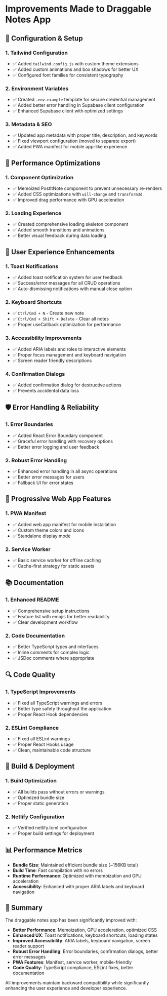 # Improvements Made to Draggable Notes App

## 🔧 Configuration & Setup

### 1. **Tailwind Configuration**
- ✅ Added `tailwind.config.js` with custom theme extensions
- ✅ Added custom animations and box shadows for better UX
- ✅ Configured font families for consistent typography

### 2. **Environment Variables**
- ✅ Created `.env.example` template for secure credential management
- ✅ Added better error handling in Supabase client configuration
- ✅ Enhanced Supabase client with optimized settings

### 3. **Metadata & SEO**
- ✅ Updated app metadata with proper title, description, and keywords
- ✅ Fixed viewport configuration (moved to separate export)
- ✅ Added PWA manifest for mobile app-like experience

## 🚀 Performance Optimizations

### 1. **Component Optimization**
- ✅ Memoized PostItNote component to prevent unnecessary re-renders
- ✅ Added CSS optimizations with `will-change` and `transform3d`
- ✅ Improved drag performance with GPU acceleration

### 2. **Loading Experience**
- ✅ Created comprehensive loading skeleton component
- ✅ Added smooth transitions and animations
- ✅ Better visual feedback during data loading

## 🎨 User Experience Enhancements

### 1. **Toast Notifications**
- ✅ Added toast notification system for user feedback
- ✅ Success/error messages for all CRUD operations
- ✅ Auto-dismissing notifications with manual close option

### 2. **Keyboard Shortcuts**
- ✅ `Ctrl/Cmd + N` - Create new note
- ✅ `Ctrl/Cmd + Shift + Delete` - Clear all notes
- ✅ Proper useCallback optimization for performance

### 3. **Accessibility Improvements**
- ✅ Added ARIA labels and roles to interactive elements
- ✅ Proper focus management and keyboard navigation
- ✅ Screen reader friendly descriptions

### 4. **Confirmation Dialogs**
- ✅ Added confirmation dialog for destructive actions
- ✅ Prevents accidental data loss

## 🛡️ Error Handling & Reliability

### 1. **Error Boundaries**
- ✅ Added React Error Boundary component
- ✅ Graceful error handling with recovery options
- ✅ Better error logging and user feedback

### 2. **Robust Error Handling**
- ✅ Enhanced error handling in all async operations
- ✅ Better error messages for users
- ✅ Fallback UI for error states

## 📱 Progressive Web App Features

### 1. **PWA Manifest**
- ✅ Added web app manifest for mobile installation
- ✅ Custom theme colors and icons
- ✅ Standalone display mode

### 2. **Service Worker**
- ✅ Basic service worker for offline caching
- ✅ Cache-first strategy for static assets

## 📚 Documentation

### 1. **Enhanced README**
- ✅ Comprehensive setup instructions
- ✅ Feature list with emojis for better readability
- ✅ Clear development workflow

### 2. **Code Documentation**
- ✅ Better TypeScript types and interfaces
- ✅ Inline comments for complex logic
- ✅ JSDoc comments where appropriate

## 🔍 Code Quality

### 1. **TypeScript Improvements**
- ✅ Fixed all TypeScript warnings and errors
- ✅ Better type safety throughout the application
- ✅ Proper React Hook dependencies

### 2. **ESLint Compliance**
- ✅ Fixed all ESLint warnings
- ✅ Proper React Hooks usage
- ✅ Clean, maintainable code structure

## 🎯 Build & Deployment

### 1. **Build Optimization**
- ✅ All builds pass without errors or warnings
- ✅ Optimized bundle size
- ✅ Proper static generation

### 2. **Netlify Configuration**
- ✅ Verified netlify.toml configuration
- ✅ Proper build settings for deployment

## 📊 Performance Metrics

- **Bundle Size**: Maintained efficient bundle size (~156KB total)
- **Build Time**: Fast compilation with no errors
- **Runtime Performance**: Optimized with memoization and GPU acceleration
- **Accessibility**: Enhanced with proper ARIA labels and keyboard navigation

## 🎉 Summary

The draggable notes app has been significantly improved with:
- **Better Performance**: Memoization, GPU acceleration, optimized CSS
- **Enhanced UX**: Toast notifications, keyboard shortcuts, loading states
- **Improved Accessibility**: ARIA labels, keyboard navigation, screen reader support
- **Robust Error Handling**: Error boundaries, confirmation dialogs, better error messages
- **PWA Features**: Manifest, service worker, mobile-friendly
- **Code Quality**: TypeScript compliance, ESLint fixes, better documentation

All improvements maintain backward compatibility while significantly enhancing the user experience and developer experience.